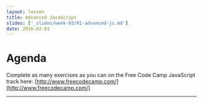 ```yaml
---
layout: lesson
title: Advanced JavaScript
slides: ['_slides/week-03/01-advanced-js.md']
date: 2016-02-01
---
```


# Agenda

Complete as many exercises as you can on the Free Code Camp JavaScript track here: [http://www.freecodecamp.com/](http://www.freecodecamp.com/)

---